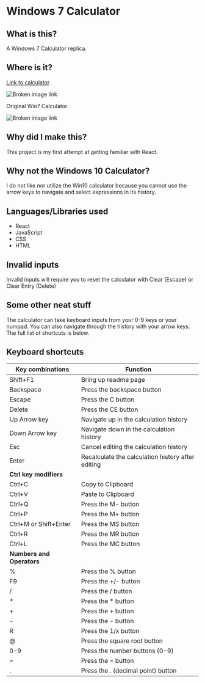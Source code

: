 # Windows 7 Calculator

## What is this?

A Windows 7 Calculator replica.

## Where is it?

[Link to calculator](https://kevintu002.github.io/Windows-7-Calculator/)

![Broken image link](https://i.imgur.com/Cuql4z4.png)

Original Win7 Calculator

![Broken image link](https://i.imgur.com/skpiDst.png)

## Why did I make this?

This project is my first attempt at getting familiar with React.

## Why not the Windows 10 Calculator?

I do not like nor utilize the Win10 calculator because you cannot use the arrow keys to navigate and select expressions in its history.

## Languages/Libraries used

- React
- JavaScript
- CSS
- HTML

## Invalid inputs

Invalid inputs will require you to reset the calculator with Clear (Escape) or Clear Entry (Delete)

## Some other neat stuff

The calculator can take keyboard inputs from your 0-9 keys or your numpad. You can also navigate through the history with your arrow keys. The full list of shortcuts is below.

## Keyboard shortcuts

| Key combinations | Function |
| ----------- | ----------- |
| Shift+F1 | Bring up readme page |
| Backspace | Press the backspace button |
| Escape | Press the C button |
| Delete | Press the CE button |
| Up Arrow key | Navigate up in the calculation history |
| Down Arrow key | Navigate down in the calculation history |
| Esc | Cancel editing the calculation history |
| Enter | Recalculate the calculation history after editing |
| **Ctrl key modifiers** |
| Ctrl+C | Copy to Clipboard |
| Ctrl+V | Paste to Clipboard |
| Ctrl+Q | Press the M- button |
| Ctrl+P | Press the M+ button |
| Ctrl+M or Shift+Enter | Press the MS button |
| Ctrl+R | Press the MR button |
| Ctrl+L | Press the MC button |
| **Numbers and Operators** |
| % | Press the % button |
| F9 | Press the +/- button |
| / | Press the / button |
| * | Press the * button |
| + | Press the + button |
| - | Press the - button |
| R | Press the 1/x button
| @ | Press the square root button |
| 0-9 | Press the number buttons (0-9) |
| = | Press the = button |
| . | Press the . (decimal point) button |
